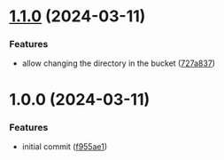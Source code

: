 # [1.1.0](https://github.com/hobroker/mysqldump-s3/compare/v1.0.0...v1.1.0) (2024-03-11)


### Features

* allow changing the directory in the bucket ([727a837](https://github.com/hobroker/mysqldump-s3/commit/727a83780468638a7d3166a1d76a2e7c6328d73d))

# 1.0.0 (2024-03-11)


### Features

* initial commit ([f955ae1](https://github.com/hobroker/mysqldump-s3/commit/f955ae153a70326c3ac3d090eb68f769b78b4284))
